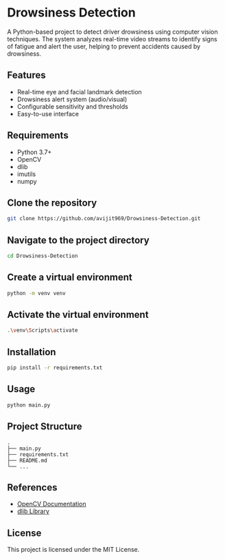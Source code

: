 # Drowsiness Detection

A Python-based project to detect driver drowsiness using computer vision techniques. The system analyzes real-time video streams to identify signs of fatigue and alert the user, helping to prevent accidents caused by drowsiness.

## Features

- Real-time eye and facial landmark detection
- Drowsiness alert system (audio/visual)
- Configurable sensitivity and thresholds
- Easy-to-use interface

## Requirements

- Python 3.7+
- OpenCV
- dlib
- imutils
- numpy

## Clone the repository

```bash
git clone https://github.com/avijit969/Drowsiness-Detection.git
```

## Navigate to the project directory

```bash
cd Drowsiness-Detection
```

## Create a virtual environment

```bash
python -m venv venv
```

## Activate the virtual environment

```bash
.\venv\Scripts\activate
```

## Installation

```bash
pip install -r requirements.txt
```

## Usage

```bash
python main.py
```

## Project Structure

```
.
├── main.py
├── requirements.txt
├── README.md
└── ...
```

## References

- [OpenCV Documentation](https://docs.opencv.org/)
- [dlib Library](http://dlib.net/)

## License

This project is licensed under the MIT License.
